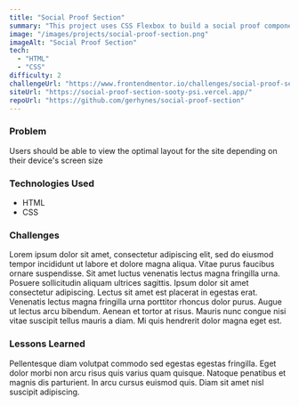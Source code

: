 ```yaml
---
title: "Social Proof Section"
summary: "This project uses CSS Flexbox to build a social proof component."
image: "/images/projects/social-proof-section.png"
imageAlt: "Social Proof Section"
tech:
  - "HTML"
  - "CSS"
difficulty: 2
challengeUrl: "https://www.frontendmentor.io/challenges/social-proof-section-6e0qTv_bA"
siteUrl: "https://social-proof-section-sooty-psi.vercel.app/"
repoUrl: "https://github.com/gerhynes/social-proof-section"
---
```


### Problem

Users should be able to view the optimal layout for the site depending on their device's screen size

### Technologies Used

- HTML
- CSS

### Challenges

Lorem ipsum dolor sit amet, consectetur adipiscing elit, sed do eiusmod tempor incididunt ut labore et dolore magna aliqua. Vitae purus faucibus ornare suspendisse. Sit amet luctus venenatis lectus magna fringilla urna. Posuere sollicitudin aliquam ultrices sagittis. Ipsum dolor sit amet consectetur adipiscing. Lectus sit amet est placerat in egestas erat. Venenatis lectus magna fringilla urna porttitor rhoncus dolor purus. Augue ut lectus arcu bibendum. Aenean et tortor at risus. Mauris nunc congue nisi vitae suscipit tellus mauris a diam. Mi quis hendrerit dolor magna eget est.

### Lessons Learned

Pellentesque diam volutpat commodo sed egestas egestas fringilla. Eget dolor morbi non arcu risus quis varius quam quisque. Natoque penatibus et magnis dis parturient. In arcu cursus euismod quis. Diam sit amet nisl suscipit adipiscing.
